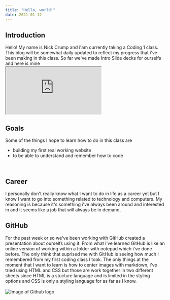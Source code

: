 ```yaml
---
title: "Hello, world!"
date: 2021-01-12
---
```

<h2>Introduction</h2>
Hello! My name is Nick Crump and i'am currently taking a Coding 1 class. 
This blog will be somewhat daily updated to reflect my progress that i've been making in this class. 
So far we've made Intro Slide decks for ourselfs and here is mine
<br/>
<iframe src="https://kataruse.github.io/github-slideshow/#/"></iframe>
<br/>
<h2>Goals</h2>
Some of the things I hope to learn how to do in this class are 
<ul>
  <li>building my first real working website</li>
  <li>to be able to understand and remember how to code</li>
</ul>
<br/>
<h2>Career</h2>
I personally don't really know what I want to do in life as a career yet but I know I want to go into something related 
to technology and computers. My reasoning is because it's something i've always been around and interested in and it seems 
like a job that will always be in demand.
<br/>
<h2>GitHub</h2>
For the past week or so we've been working with GitHub created a presentation about ourselfs using it. 
From what i've learned GitHub is like an online version of working within a folder with notepad which i've done before. 
The only think that suprised me with GitHub is seeing how much I remembered from my first coding class I took. The only 
things at the moment that I want to learn is how to center images with markdown, i've tried using HTML and CSS but those 
are work together in two different sheets since HTML is a stucture language and is limited in the styling options and CSS is only a styling language 
for as far as I know.
<br/>
<br/>
<img src="https://image.flaticon.com/icons/png/512/25/25231.png" alt="Image of Github logo" />
